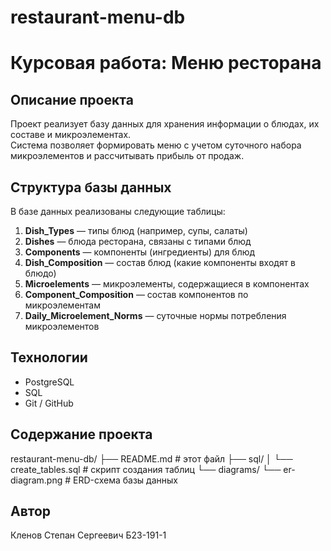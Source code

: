 # restaurant-menu-db
# Курсовая работа: Меню ресторана

## Описание проекта
Проект реализует базу данных для хранения информации о блюдах, их составе и микроэлементах.  
Система позволяет формировать меню с учетом суточного набора микроэлементов и рассчитывать прибыль от продаж.

## Структура базы данных
В базе данных реализованы следующие таблицы:

1. **Dish_Types** — типы блюд (например, супы, салаты)  
2. **Dishes** — блюда ресторана, связаны с типами блюд  
3. **Components** — компоненты (ингредиенты) для блюд  
4. **Dish_Composition** — состав блюд (какие компоненты входят в блюдо)  
5. **Microelements** — микроэлементы, содержащиеся в компонентах  
6. **Component_Composition** — состав компонентов по микроэлементам  
7. **Daily_Microelement_Norms** — суточные нормы потребления микроэлементов

## Технологии
- PostgreSQL
- SQL
- Git / GitHub

## Содержание проекта
restaurant-menu-db/
├── README.md # этот файл
├── sql/
│ └── create_tables.sql # скрипт создания таблиц
└── diagrams/
└── er-diagram.png # ERD-схема базы данных

## Автор
Кленов Степан Сергеевич Б23-191-1
